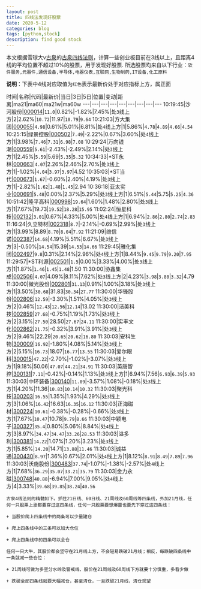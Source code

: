 ```yaml
---
layout: post
title: 四线法发现好股票
date: 2020-5-12
categories: blog
tags: [python,stock]
description: find good stock
---
```



本文根据雪球大v[古泉](https://xueqiu.com/u/7148646888)的[古泉四线法则](https://xueqiu.com/7148646888/130498192)，计算一些创业板目前在3线以上，且距离4线的平均位置不超过10%的股票，用于发现好股票.
所选股票均来自以下行业：`软件服务,元器件,通信设备,半导体,电器仪表,互联网,生物制药,IT设备,化工原料`

**说明**：下表中4线对应取值为`红色`表示最新价处于对应指标上方，属正面


时间|名称|代码|最新价|当日|3日|5日|位置|变动|距离|ma21|ma60|ma21w|ma60w
---|---|---|---|---|---|---|---|---
10:19:45|沙河股份|[000014](https://xueqiu.com/S/SZ000014)|`11.0`|0.82%|-1.82%|7.45%|处`3`线上方|2|2.62%|`10.72`|11.97|`10.79`|`9.64`
10:21:03|方大集团|[000055](https://xueqiu.com/S/SZ000055)|`4.98`|0.61%|5.01%|6.81%|处`4`线上方|1|5.86%|`4.78`|`4.89`|`4.66`|`4.54`
10:25:15|绿景控股|[000502](https://xueqiu.com/S/SZ000502)|`7.49`|-2.22%|0.67%|3.60%|处`4`线上方|1|3.98%|`7.46`|`7.31`|`6.98`|`7.08`
10:29:24|万向钱潮|[000559](https://xueqiu.com/S/SZ000559)|`5.61`|-2.43%|-2.49%|2.14%|处`3`线上方|1|2.45%|`5.59`|5.69|`5.35`|`5.32`
10:34:33|*ST永林|[000663](https://xueqiu.com/S/SZ000663)|`4.07`|2.26%|2.46%|2.70%|处`3`线上方|1|-1.02%|`4.04`|`3.97`|`3.97`|4.52
10:35:03|*ST当代|[000673](https://xueqiu.com/S/SZ000673)|`1.67`|-0.60%|2.40%|4.19%|处`3`线上方|1|-2.82%|`1.62`|`1.48`|`1.45`|2.94
10:36:18|亚太实业|[000691](https://xueqiu.com/S/SZ000691)|`5.48`|0.00%|2.37%|5.29%|处`3`线上方|1|6.51%|`5.44`|5.75|`5.25`|`4.36`
10:51:42|隆平高科|[000998](https://xueqiu.com/S/SZ000998)|`19.64`|1.60%|1.48%|2.80%|处`3`线上方|1|7.67%|19.73|`19.52`|`18.28`|`15.95`
11:02:24|恒星科技|[002132](https://xueqiu.com/S/SZ002132)|`3.01`|0.67%|4.33%|5.00%|处`4`线上方|1|6.94%|`2.86`|`2.80`|`2.74`|`2.83`
11:16:24|久立特材|[002318](https://xueqiu.com/S/SZ002318)|`8.7`|-2.14%|-0.69%|2.99%|处`3`线上方|1|3.99%|8.89|`8.70`|`8.04`|`7.92`
11:21:09|维信诺|[002387](https://xueqiu.com/S/SZ002387)|`14.68`|4.19%|5.51%|6.67%|处`3`线上方|3|-0.50%|`14.54`|15.39|`14.53`|`14.66`
11:29:45|雅化集团|[002497](https://xueqiu.com/S/SZ002497)|`9.8`|0.31%|2.14%|2.96%|处`4`线上方|1|8.44%|`9.45`|`9.79`|`9.20`|`7.95`
11:29:57|*ST利源|[002501](https://xueqiu.com/S/SZ002501)|`1.5`|0.00%|3.33%|4.00%|处`3`线上方|1|1.87%|`1.46`|`1.45`|`1.48`|1.50
11:30:00|协鑫集成|[002506](https://xueqiu.com/S/SZ002506)|`4.07`|4.09%|8.11%|7.62%|处`3`线上方|2|4.23%|`3.98`|`3.80`|`3.32`|4.79
11:30:00|微光股份|[002801](https://xueqiu.com/S/SZ002801)|`31.13`|0.91%|1.00%|3.18%|处`3`线上方|1|3.50%|`30.68`|31.83|`30.34`|`27.77`
11:30:00|华锋股份|[002806](https://xueqiu.com/S/SZ002806)|`12.59`|-3.30%|1.51%|4.05%|处`3`线上方|2|0.46%|`12.43`|`12.56`|`12.14`|13.02
11:30:00|洁美科技|[002859](https://xueqiu.com/S/SZ002859)|`27.68`|-0.75%|1.19%|1.73%|处`3`线上方|2|3.15%|`27.50`|28.50|`27.67`|`24.11`
11:30:00|实丰文化|[002862](https://xueqiu.com/S/SZ002862)|`21.75`|-0.32%|3.91%|3.91%|处`3`线上方|2|9.46%|22.29|`20.65`|`20.62`|`16.80`
11:30:03|安科生物|[300009](https://xueqiu.com/S/SZ300009)|`16.92`|-1.80%|4.08%|5.14%|处`3`线上方|2|5.15%|`16.73`|18.07|`16.77`|`13.55`
11:30:03|爱尔眼科|[300015](https://xueqiu.com/S/SZ300015)|`47.22`|-2.70%|-1.02%|-3.07%|处`3`线上方|1|9.18%|50.06|`47.07`|`44.21`|`34.91`
11:30:03|英唐智控|[300131](https://xueqiu.com/S/SZ300131)|`7.11`|-0.42%|-0.14%|1.13%|处`3`线上方|1|6.94%|7.56|`6.93`|`6.39`|`5.93`
11:30:03|中环装备|[300140](https://xueqiu.com/S/SZ300140)|`11.09`|-3.57%|1.08%|-0.18%|处`3`线上方|1|4.20%|11.36|`10.83`|`10.14`|`10.32`
11:30:03|聚光科技|[300203](https://xueqiu.com/S/SZ300203)|`16.55`|1.35%|1.93%|4.29%|处`3`线上方|3|1.06%|`16.42`|16.63|`16.35`|`16.12`
11:30:03|正海磁材|[300224](https://xueqiu.com/S/SZ300224)|`10.61`|-0.38%|-0.28%|-0.66%|处`3`线上方|1|7.67%|`10.47`|10.78|`9.79`|`8.66`
11:30:03|中颖电子|[300327](https://xueqiu.com/S/SZ300327)|`35.4`|0.80%|5.06%|8.84%|处`4`线上方|3|8.97%|`34.47`|`34.47`|`33.26`|`28.53`
11:30:03|溢多利|[300381](https://xueqiu.com/S/SZ300381)|`14.22`|1.07%|1.20%|3.23%|处`3`线上方|1|5.85%|`14.20`|14.71|`13.88`|`11.46`
11:30:03|诚益通|[300430](https://xueqiu.com/S/SZ300430)|`8.97`|1.36%|0.67%|2.01%|处`4`线上方|1|8.12%|`8.91`|`8.49`|`7.89`|`7.96`
11:30:03|沃施股份|[300483](https://xueqiu.com/S/SZ300483)|`37.74`|-1.07%|-1.38%|-2.57%|处`4`线上方|1|7.68%|`36.29`|`35.07`|`33.21`|`35.79`
11:30:03|金力永磁|[300748](https://xueqiu.com/S/SZ300748)|`40.88`|-6.94%|7.00%|9.05%|处`4`线上方|4|3.33%|`39.68`|`39.85`|`38.24`|`40.56`

```
古泉4线法则的精髓如下。抓住21日线、60日线、21周线及60周线等四条线，外加21月线，任何一只股票上涨都要穿过这四条线，任何一只股票要想爆雷也要先下穿过这四条线：

+ 当股价爬上四条线中的两条可以少量建仓

+ 爬上四条线中的三条可以加大仓位

+ 爬上四条线中的四条可以全仓

任何一只大牛，其股价都会坚守在21月线上方，不会轻易跌破21月线；相反，每跌破四条线中一条就减一些仓位：

+ 21周线可做为多空分水岭及警戒线，股价在21周线及60周线下方就要十分慎重，多看少做

+ 跌破全部四条线就要大幅减仓，甚至清仓，一旦跌破21月线，清仓观望
```